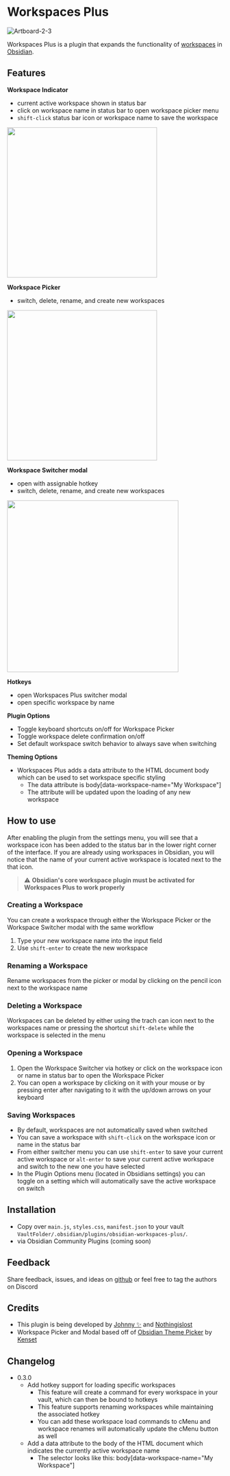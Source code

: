 # Workspaces Plus

![Artboard-2-3](https://user-images.githubusercontent.com/46250921/133352216-e0a2c9b6-070b-46f7-9a6f-d3a18f0c69b1.png)

Workspaces Plus is a plugin that expands the functionality of [workspaces](https://help.obsidian.md/Plugins/Workspaces) in [Obsidian](https://obsidian.md/). 

## Features
**Workspace Indicator**
- current active workspace shown in status bar
- click on workspace name in status bar to open workspace picker menu 
- `shift-click` status bar icon or workspace name to save the workspace
<img src="https://user-images.githubusercontent.com/46250921/133325073-af2d58ec-e8a1-48fb-a48c-792b348235fd.png" width="350">

**Workspace Picker**
- switch, delete, rename, and create new workspaces
<img src="https://user-images.githubusercontent.com/46250921/133325287-94a36543-f0ee-4956-9ad5-91c572e5b3c4.png" width="350">

**Workspace Switcher modal**
- open with assignable hotkey
- switch, delete, rename, and create new workspaces
<img src="https://user-images.githubusercontent.com/46250921/133325396-bc429aa5-696f-4e44-8e78-4a9bd504867e.png" width="400">

**Hotkeys**
- open Workspaces Plus switcher modal
- open specific workspace by name

**Plugin Options**
- Toggle keyboard shortcuts on/off for Workspace Picker
- Toggle workspace delete confirmation on/off
- Set default workspace switch behavior to always save when switching

**Theming Options**
- Workspaces Plus adds a data attribute to the HTML document body which can be used to set workspace specific styling
  - The data attribute is body[data-workspace-name="My Workspace"]
  - The attribute will be updated upon the loading of any new workspace

## How to use
After enabling the plugin from the settings menu, you will see that a workspace icon has been added to the status bar in the lower right corner of the interface. If you are already using workspaces in Obsidian, you will notice that the name of your current active workspace is located next to the that icon.

> :warning: **Obsidian's core workspace plugin must be activated for Workspaces Plus to work properly**


### Creating a Workspace
You can create a workspace through either the Workspace Picker or the Workspace Switcher modal with the same workflow
1. Type your new workspace name into the input field
2. Use `shift-enter` to create the new workspace
### Renaming a Workspace
Rename workspaces from the picker or modal by clicking on the pencil icon next to the workspace name
### Deleting a Workspace
Workspaces can be deleted by either using the trach can icon next to the workspaces name or pressing the shortcut `shift-delete` while the workspace is selected in the menu
### Opening a Workspace
1. Open the Workspace Switcher via hotkey or click on the workspace icon or name in status bar to open the Workspace Picker
2. You can open a workspace by clicking on it with your mouse or by pressing enter after navigating to it with the up/down arrows on your keyboard
### Saving Workspaces
- By default, workspaces are not automatically saved when switched
- You can save a workspace with `shift-click` on the workspace icon or name in the status bar
- From either switcher menu you can use `shift-enter` to save your current active workspace or `alt-enter` to save your current active workspace and switch to the new one you have selected
- In the Plugin Options menu (located in Obsidians settings) you can toggle on a setting which will automatically save the active workspace on switch

## Installation

- Copy over `main.js`, `styles.css`, `manifest.json` to your vault `VaultFolder/.obsidian/plugins/obsidian-workspaces-plus/`.
- via Obsidian Community Plugins (coming soon)

## Feedback
Share feedback, issues, and ideas on [github](https://github.com/nothingislost/obsidian-workspaces-plus/issues) or feel free to tag the authors on Discord

## Credits
- This plugin is being developed by [Johnny ✨](https://github.com/jsmorabito) and [Nothingislost](https://github.com/nothingislost)
- Workspace Picker and Modal based off of [Obsidian Theme Picker](https://github.com/kenset/obsidian-theme-picker) by [Kenset](https://github.com/kenset)

## Changelog

- 0.3.0
  - Add hotkey support for loading specific workspaces
    - This feature will create a command for every workspace in your vault, which can then be bound to hotkeys
    - This feature supports renaming workspaces while maintaining the associated hotkey
    - You can add these workspace load commands to cMenu and workspace renames will automatically update the cMenu button as well
  - Add a data attribute to the body of the HTML document which indicates the currently active workspace name
    - The selector looks like this: body[data-workspace-name="My Workspace"]